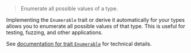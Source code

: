 > Enumerate all possible values of a type.

Implementing the `Enumerable` trait or derive it automatically for your types allows you to enumerate all possible values of that type. This is useful for testing, fuzzing, and other applications.

See [documentation for trait `Enumerable`](trait.Enumerable.html) for technical details.
